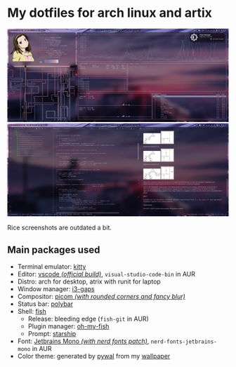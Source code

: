 # My dotfiles for arch linux and artix

![](Pictures/screenshots/flex.png)
![](Pictures/screenshots/flex2.png)

Rice screenshots are outdated a bit.

## Main packages used

- Terminal emulator: [kitty](https://github.com/kovidgoyal/kitty)
- Editor: [vscode _(official build)_](https://github.com/microsoft/vscode), `visual-studio-code-bin` in AUR
- Distro: arch for desktop, atrix with runit for laptop
- Window manager: [i3-gaps](https://github.com/Airblader/i3)
- Compositor: [picom _(with rounded corners and fancy blur)_](https://github.com/ibhagwan/picom)
- Status bar: [polybar](https://github.com/polybar/polybar)
- Shell: [fish](https://github.com/fish-shell/fish-shell)
  - Release: bleeding edge (`fish-git` in AUR)
  - Plugin manager: [oh-my-fish](https://github.com/oh-my-fish/oh-my-fish)
  - Prompt: [starship](https://github.com/starship/starship)
- Font: [Jetbrains Mono _(with nerd fonts patch)_](https://github.com/JetBrains/JetBrainsMono), `nerd-fonts-jetbrains-mono` in AUR
- Color theme: generated by [pywal](https://github.com/dylanaraps/pywal) from my [wallpaper](Pictures/wallpapers/wall.png)
